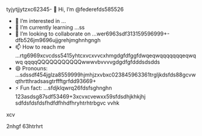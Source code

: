 tyjytjjytzxc62345- 👋 Hi, I’m @federefds585526
- 👀 I’m interested in ...
- 🌱 I’m currently learning ...ss
- 💞️ I’m looking to collaborate on ...wer6963sdf313159596999+-dfb526jm9696ujjgrehjmghnhgngh
- 📫 How to reach me ...rtg6969xcvcdss5415yhtcxvcxvvcxhmgdgfdfggfdwqeqwqqqqqqqeqwqwq    qqqqQQQQQQQQQQQwwwvbvvvvgdgdfgfdddsdsdds
- 😄 Pronouns: ...sdssdf454jglza8559999hjmhjzxvbxc023845963361trgljkdsfds88gcvwqthrtthradsasgtrffftgrfdd93669+
- ⚡ Fun fact: ...sfdjklqwrq26fdsfsghnghn
123asdsg87sdf53469+3xcvxcvewxx59sfdsdhjkhkjhj
  sdfdsfdsfdsfhdfdfhhdfhryhtrhtrbgvc  vvhk
<!---456115426hhggfdgfdfg
federefds/federefds is a ✨ special ✨ repository because its `README.md` (11this file) appears on your GitHub profjllil26e.fgfgfg1052
You can click the Preview link to take a look at your changes.450225
--->xcv
2nhgf
63htrhrt
